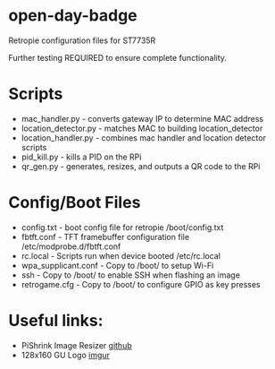 # open-day-badge

Retropie configuration files for ST7735R

Further testing REQUIRED to ensure complete functionality. 

# Scripts
- mac_handler.py - converts gateway IP to determine MAC address
- location_detector.py - matches MAC to building location_detector
- location_handler.py - combines mac handler and location detector scripts
- pid_kill.py - kills a PID on the RPi
- qr_gen.py - generates, resizes, and outputs a QR code to the RPi

# Config/Boot Files
- config.txt - boot config file for retropie /boot/config.txt
- fbtft.conf - TFT framebuffer configuration file /etc/modprobe.d/fbtft.conf  
- rc.local - Scripts run when device booted /etc/rc.local
- wpa_supplicant.conf - Copy to /boot/ to setup Wi-Fi
- ssh - Copy to /boot/ to enable SSH when flashing an image
- retrogame.cfg - Copy to /boot/ to configure GPIO as key presses

# Useful links:
- PiShrink Image Resizer [github](https://github.com/Drewsif/PiShrink)
- 128x160 GU Logo [imgur](https://i.imgur.com/65o2n7P.png)
